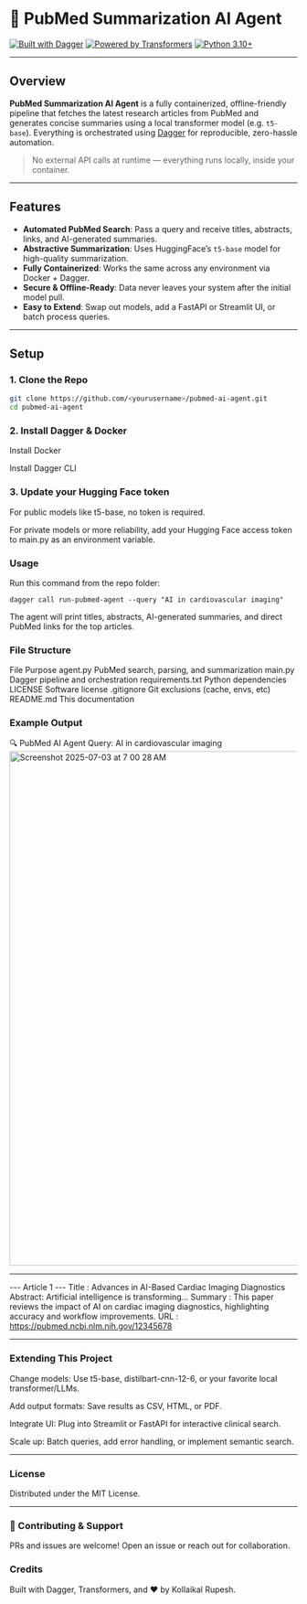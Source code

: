 # 🧠 PubMed Summarization AI Agent

[![Built with Dagger](https://img.shields.io/badge/Built%20with-Dagger-3178c6?logo=docker)](https://dagger.io/)
[![Powered by Transformers](https://img.shields.io/badge/Powered%20by-Transformers-ffcc00?logo=huggingface)](https://huggingface.co/)
[![Python 3.10+](https://img.shields.io/badge/Python-3.10+-blue?logo=python)](https://www.python.org/)

---

##  Overview

**PubMed Summarization AI Agent** is a fully containerized, offline-friendly pipeline that fetches the latest research articles from PubMed and generates concise summaries using a local transformer model (e.g. `t5-base`). Everything is orchestrated using [Dagger](https://dagger.io/) for reproducible, zero-hassle automation.

>  No external API calls at runtime — everything runs locally, inside your container.

---

##  Features

-  **Automated PubMed Search**: Pass a query and receive titles, abstracts, links, and AI-generated summaries.
-  **Abstractive Summarization**: Uses HuggingFace’s `t5-base` model for high-quality summarization.
-  **Fully Containerized**: Works the same across any environment via Docker + Dagger.
-  **Secure & Offline-Ready**: Data never leaves your system after the initial model pull.
-  **Easy to Extend**: Swap out models, add a FastAPI or Streamlit UI, or batch process queries.

---

##  Setup

### 1. **Clone the Repo**

```bash
git clone https://github.com/<yourusername>/pubmed-ai-agent.git
cd pubmed-ai-agent
```

### 2. Install Dagger & Docker
Install Docker

Install Dagger CLI

### 3. Update your Hugging Face token
For public models like t5-base, no token is required.

For private models or more reliability, add your Hugging Face access token to main.py as an environment variable.

### Usage
Run this command from the repo folder:

```
dagger call run-pubmed-agent --query "AI in cardiovascular imaging"
```
The agent will print titles, abstracts, AI-generated summaries, and direct PubMed links for the top articles.


### File Structure
File	Purpose
agent.py	PubMed search, parsing, and summarization
main.py	Dagger pipeline and orchestration
requirements.txt	Python dependencies
LICENSE	Software license
.gitignore	Git exclusions (cache, envs, etc)
README.md	This documentation

###  Example Output

🔍 PubMed AI Agent Query: AI in cardiovascular imaging
<img width="900" alt="Screenshot 2025-07-03 at 7 00 28 AM" src="https://github.com/user-attachments/assets/86ac4946-9503-40a1-a265-13af506829c6" />

---
--- Article 1 ---
 Title   : Advances in AI-Based Cardiac Imaging Diagnostics
 Abstract: Artificial intelligence is transforming...
 Summary : This paper reviews the impact of AI on cardiac imaging diagnostics, highlighting accuracy and workflow improvements.
 URL     : https://pubmed.ncbi.nlm.nih.gov/12345678
 
---
### Extending This Project
Change models: Use t5-base, distilbart-cnn-12-6, or your favorite local transformer/LLMs.

Add output formats: Save results as CSV, HTML, or PDF.

Integrate UI: Plug into Streamlit or FastAPI for interactive clinical search.

Scale up: Batch queries, add error handling, or implement semantic search.

---
###  License
Distributed under the MIT License.

---
### 🤝 Contributing & Support
PRs and issues are welcome!
Open an issue or reach out for collaboration.

### Credits
Built with Dagger, Transformers, and ❤️ by Kollaikal Rupesh.

